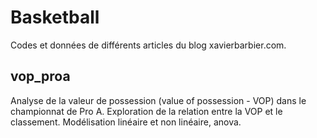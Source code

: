 # Basketball

Codes et données de différents articles du blog xavierbarbier.com.

## vop_proa
Analyse de la valeur de possession (value of possession - VOP) dans le championnat de Pro A. Exploration de la relation entre la VOP et le classement. Modélisation linéaire et non linéaire, anova.

